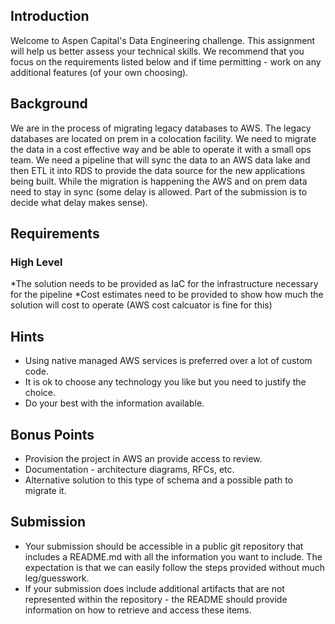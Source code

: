 ## Introduction
Welcome to Aspen Capital's Data Engineering challenge. This assignment will help us better assess your technical skills. We recommend that you focus on the requirements listed below and if time permitting - work on any additional features (of your own choosing).

## Background
We are in the process of migrating legacy databases to AWS. The legacy databases are located on prem in a colocation facility. We need to migrate the data in a cost effective way and be able to operate it with a small ops team. We need a pipeline that will sync the data to an AWS data lake and then ETL it into RDS to provide the data source for the new applications being built. While the migration is happening the AWS and on prem data need to stay in sync (some delay is allowed. Part of the submission is to decide what delay makes sense).

## Requirements
### High Level
*The solution needs to be provided as IaC for the infrastructure necessary for the pipeline
*Cost estimates need to be provided to show how much the solution will cost to operate (AWS cost calcuator is fine for this)

## Hints
* Using native managed AWS services is preferred over a lot of custom code.
* It is ok to choose any technology you like but you need to justify the choice.
* Do your best with the information available.

## Bonus Points
* Provision the project in AWS an provide access to review.
* Documentation - architecture diagrams, RFCs, etc.
* Alternative solution to this type of schema and a possible path to migrate it.

## Submission
* Your submission should be accessible in a public git repository that includes a README.md with all the information you want to include. The expectation is that we can easily follow the steps provided without much leg/guesswork.
* If your submission does include additional artifacts that are not represented within the repository - the README should provide information on how to retrieve and access these items.
